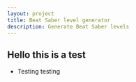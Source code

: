 ```yaml
---
layout: project
title: Beat Saber level generator
description: Generate Beat Saber levels
---
```


## Hello this is a test

* Testing testing
<!-- * Teste teste -->

<!-- ![](img/badisha.jpg) -->